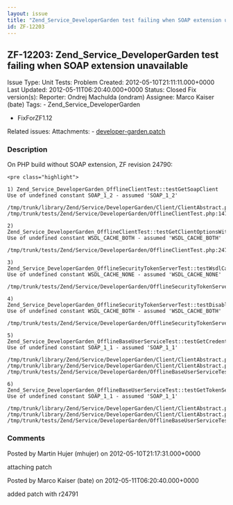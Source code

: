 ```yaml
---
layout: issue
title: "Zend_Service_DeveloperGarden test failing when SOAP extension unavailable"
id: ZF-12203
---
```


ZF-12203: Zend\_Service\_DeveloperGarden test failing when SOAP extension unavailable
-------------------------------------------------------------------------------------

 Issue Type: Unit Tests: Problem Created: 2012-05-10T21:11:11.000+0000 Last Updated: 2012-05-11T06:20:40.000+0000 Status: Closed Fix version(s): 
 Reporter:  Ondrej Machulda (ondram)  Assignee:  Marco Kaiser (bate)  Tags: - Zend\_Service\_DeveloperGarden
- FixForZF1.12
 
 Related issues: 
 Attachments: - [developer-garden.patch](/issues/secure/attachment/15082/developer-garden.patch)
 
### Description

On PHP build without SOAP extension, ZF revision 24790:

 
    <pre class="highlight">
    
    1) Zend_Service_DeveloperGarden_OfflineClientTest::testGetSoapClient
    Use of undefined constant SOAP_1_2 - assumed 'SOAP_1_2'
    
    /tmp/trunk/library/Zend/Service/DeveloperGarden/Client/ClientAbstract.php:221
    /tmp/trunk/tests/Zend/Service/DeveloperGarden/OfflineClientTest.php:147
    
    2) Zend_Service_DeveloperGarden_OfflineClientTest::testGetClientOptionsWithWsdlCache
    Use of undefined constant WSDL_CACHE_BOTH - assumed 'WSDL_CACHE_BOTH'
    
    /tmp/trunk/tests/Zend/Service/DeveloperGarden/OfflineClientTest.php:247
    
    3) Zend_Service_DeveloperGarden_OfflineSecurityTokenServerTest::testWsdlCache
    Use of undefined constant WSDL_CACHE_NONE - assumed 'WSDL_CACHE_NONE'
    
    /tmp/trunk/tests/Zend/Service/DeveloperGarden/OfflineSecurityTokenServerTest.php:91
    
    4) Zend_Service_DeveloperGarden_OfflineSecurityTokenServerTest::testDisableWsdlCache
    Use of undefined constant WSDL_CACHE_BOTH - assumed 'WSDL_CACHE_BOTH'
    
    /tmp/trunk/tests/Zend/Service/DeveloperGarden/OfflineSecurityTokenServerTest.php:129
    
    5) Zend_Service_DeveloperGarden_OfflineBaseUserServiceTest::testGetCredentialOnSoapObject
    Use of undefined constant SOAP_1_1 - assumed 'SOAP_1_1'
    
    /tmp/trunk/library/Zend/Service/DeveloperGarden/Client/ClientAbstract.php:331
    /tmp/trunk/library/Zend/Service/DeveloperGarden/Client/ClientAbstract.php:223
    /tmp/trunk/tests/Zend/Service/DeveloperGarden/OfflineBaseUserServiceTest.php:161
    
    6) Zend_Service_DeveloperGarden_OfflineBaseUserServiceTest::testGetTokenServiceOnSoapObject
    Use of undefined constant SOAP_1_1 - assumed 'SOAP_1_1'
    
    /tmp/trunk/library/Zend/Service/DeveloperGarden/Client/ClientAbstract.php:331
    /tmp/trunk/library/Zend/Service/DeveloperGarden/Client/ClientAbstract.php:223
    /tmp/trunk/tests/Zend/Service/DeveloperGarden/OfflineBaseUserServiceTest.php:169
    


 

 

### Comments

Posted by Martin Hujer (mhujer) on 2012-05-10T21:17:31.000+0000

attaching patch

 

 

Posted by Marco Kaiser (bate) on 2012-05-11T06:20:40.000+0000

added patch with r24791

 

 